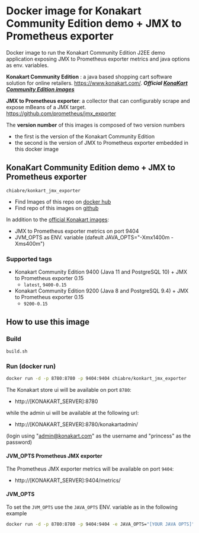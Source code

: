 # Docker image for Konakart Community Edition demo + JMX to Prometheus exporter

Docker image to run the Konakart Community Edition J2EE demo application exposing JMX to Prometheus exporter metrics and java options as env. variables.

**Konakart Community Edition** : a java based shopping cart software solution for online retailers. https://www.konakart.com/. ***Official [KonaKart Community Edition images](https://hub.docker.com/r/konakart)***

**JMX to Prometheus exporter**: a collector that can configurably scrape and expose mBeans of a JMX target. https://github.com/prometheus/jmx_exporter

The **version number** of this images is composed of two version numbers
  * the first is the version of the Konakart Community Edition 
  * the second is the version of JMX to Prometheus exporter embedded in this docker image

## KonaKart Community Edition demo + JMX to Prometheus exporter

`chiabre/konkart_jmx_exporter`

* Find Images of this repo on [docker hub](https://hub.docker.com/repository/docker/chiabre/konakart_jmx_exporter)
* Find repo of this images on [github](https://github.com/chiabre/konakart_jmx_exporter)

In addition to the [official Konakart images](https://hub.docker.com/r/konakart):
* JMX to Prometheus exporter metrics on port 9404
* JVM_OPTS as ENV. variable (dafeult JAVA_OPTS="-Xmx1400m -Xms400m")

### Supported tags

* Konakart Community Edition 9400 (Java 11 and PostgreSQL 10) + JMX to Prometheus exporter 0.15
   * `latest`, `9400-0.15`
* Konakart Community Edition 9200 (Java 8 and PostgreSQL 9.4) + JMX to Prometheus exporter 0.15
   * `9200-0.15`

## How to use this image

### Build

`build.sh`

### Run (docker run)

```bash
docker run -d -p 8780:8780 -p 9404:9404 chiabre/konkart_jmx_exporter
```

The Konakart store ui will be available on port `8780`:

* http://[KONAKART_SERVER]:8780

while the admin ui will be available at the following url:

* http://[KONAKART_SERVER]:8780/konakartadmin/

(login using "admin@konakart.com" as the username and "princess" as the password)

#### JVM_OPTS Prometheus JMX exporter

The Prometheus JMX exporter metrics will be available on port `9404`:

* http://[KONAKART_SERVER]:9404/metrics/

#### JVM_OPTS

To set the `JVM_OPTS` use the `JAVA_OPTS` ENV. variable as in the following example

```bash
docker run -d -p 8780:8780 -p 9404:9404 -e JAVA_OPTS="[YOUR JAVA OPTS]" chiabre/konkart_jmx_exporter`
```
